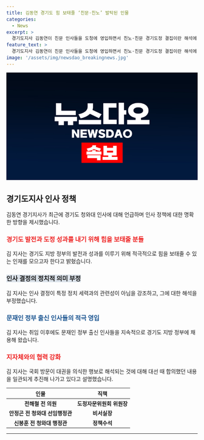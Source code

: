 ```yaml
---
title: 김동연 경기도 힘 보태줄 ‘친문·친노’ 발탁된 인물
categories:
  - News
excerpt: >
  경기도지사 김동연이 친문 인사들을 도청에 영입하면서 친노·친문 경기도정 결집이란 해석에 대해 부정하며, 특정 정치세력과 관련이 없다고 강조했다. 또한, 대권 고려한 행보라는 해석에 대해 일관된 의견은 권력구조 개편과 정치개혁이라며 의견을 피력했다고 밝혔다.김 지사는 지체없이 국회 방문을 강조하며 새로운 시대정신 담는 개헌의 필요성을 강조했다.
feature_text: >
  경기도지사 김동연이 친문 인사들을 도청에 영입하면서 친노·친문 경기도정 결집이란 해석에 대해 부정하며, 특정 정치세력과 관련이 없다고 강조했다. 또한, 대권 고려한 행보라는 해석에 대해 일관된 의견은 권력구조 개편과 정치개혁이라며 의견을 피력했다고 밝혔다.김 지사는 지체없이 국회 방문을 강조하며 새로운 시대정신 담는 개헌의 필요성을 강조했다.
image: '/assets/img/newsdao_breakingnews.jpg'
---
```


<p><img src="/assets/img/newsdao_breakingnews.jpg" alt="koreaapp 속보" /></p>

<h2 data-ke-size="size26">경기도지사 인사 정책</h2>

<p data-ke-size="size16">김동연 경기지사가 최근에 경기도 청와대 인사에 대해 언급하며 인사 정책에 대한 명확한 방향을 제시했습니다.</p>

<h3><b><span style="color: #ee2323;">경기도 발전과 도정 성과를 내기 위해 힘을 보태줄 분들</span></b></h3>

<p data-ke-size="size16">김 지사는 경기도 지방 정부의 발전과 성과를 이루기 위해 적극적으로 힘을 보태줄 수 있는 인재를 모으고자 한다고 밝혔습니다.</p>

<h3><b><span style="background-color: #21538527;">인사 결정의 정치적 의미 부정</span></b></h3>

<p data-ke-size="size16">김 지사는 인사 결정이 특정 정치 세력과의 관련성이 아님을 강조하고, 그에 대한 해석을 부정했습니다.</p>

<h3><b><span style="color: #1a5490;">문재인 정부 출신 인사들의 적극 영입</span></b></h3>

<p data-ke-size="size16">김 지사는 취임 이후에도 문재인 정부 출신 인사들을 지속적으로 경기도 지방 정부에 채용해 왔습니다.</p>

<h3><b><span style="color: #ee2323;">지자체와의 협력 강화</span></b></h3>

<p data-ke-size="size16">김 지사는 국회 방문이 대권을 의식한 행보로 해석되는 것에 대해 대선 때 합의했던 내용을 일관되게 추진해 나가고 있다고 설명했습니다.</p>

<table>
  <thead>
    <tr>
      <th style="text-align: center;">인물</th>
      <th style="text-align: center;">직책</th>
    </tr>
  </thead>
  <tbody>
    <tr>
      <td style="text-align: center;"><b>전해철 전 의원</b></td>
      <td style="text-align: center;"><b>도정자문위원회 위원장</b></td>
    </tr>
    <tr>
      <td style="text-align: center;"><b>안정곤 전 청와대 선임행정관</b></td>
      <td style="text-align: center;"><b>비서실장</b></td>
    </tr>
    <tr>
      <td style="text-align: center;"><b>신봉훈 전 청와대 행정관</b></td>
      <td style="text-align: center;"><b>정책수석</b></td>
    </tr>
  </tbody>
</table>

<hr>

